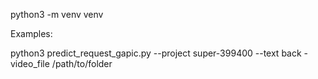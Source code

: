 python3 -m venv venv

Examples:

python3 predict_request_gapic.py --project super-399400 --text back -video_file /path/to/folder
